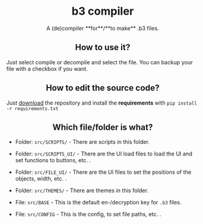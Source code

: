 <center>
    <h1 align="center">b3 compiler</h1>
    <p align="center">A (de)compiler **for**/**to make** .b3 files.</p>
</center>

<h2 align="center">How to use it?</h2>

Just select compile or decompile and select the file. You can backup your file with a checkbox if you want.

<h2 align="center">How to edit the source code?</h2>

Just [download](https://github.com/qwertzuiii/b3_compiler/archive/refs/heads/main.zip) the repository and install the __requirements__ with `pip install -r requirements.txt`

<h2 align="center">Which file/folder is what?</h2>

- Folder: `src/SCRIPTS/` - There are scripts in this folder.
- Folder: `src/SCRIPTS_UI/` - There are the UI load files to load the UI and set functions to buttons, etc. .
- Folder: `src/FILE_UI/` - There are the UI files to set the positions of the objects, width, etc. .
- Folder: `src/THEMES/` - There are themes in this folder.

- File: `src/BASE` - This is the default en-/decryption key for `.b3` files.
- File: `src/CONFIG` - This is the config, to set file paths, etc. .